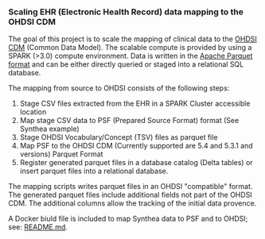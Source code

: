 ### Scaling EHR (Electronic Health Record) data mapping to the OHDSI CDM 

The goal of this project is to scale the mapping of clinical data to the [OHDSI 
CDM](https://ohdsi.github.io/CommonDataModel/cdm54.html) (Common Data Model).
The scalable compute is provided by using a SPARK (>3.0) compute environment.
Data is written in the [Apache Parquet format](https://parquet.apache.org/)
and can be either directly queried or staged into a relational SQL database.

The mapping from source to OHDSI consists of the following steps:

1. Stage CSV files extracted from the EHR in a SPARK Cluster accessible location
1. Map stage CSV data to PSF (Prepared Source Format) format (See Synthea example) 
1. Stage OHDSI Vocabulary/Concept (TSV) files as parquet file 
1. Map PSF to the OHDSI CDM (Currently supported are 5.4 and 5.3.1 and versions) Parquet Format
1. Register generated parquet files in a database catalog (Delta tables) or insert parquet files into
a relational database.

The mapping scripts writes parquet files in an OHDSI "compatible" format. The generated
parquet files include additional fields not part of the OHDSI CDM. The additional columns
allow the tracking of the initial data provence.

A Docker biuld file is included to map Synthea data to PSF and to OHDSI; see: 
[README.md](map%2Fprepared_source%2Fsynthea%2Fdocker%2FREADME.md).
